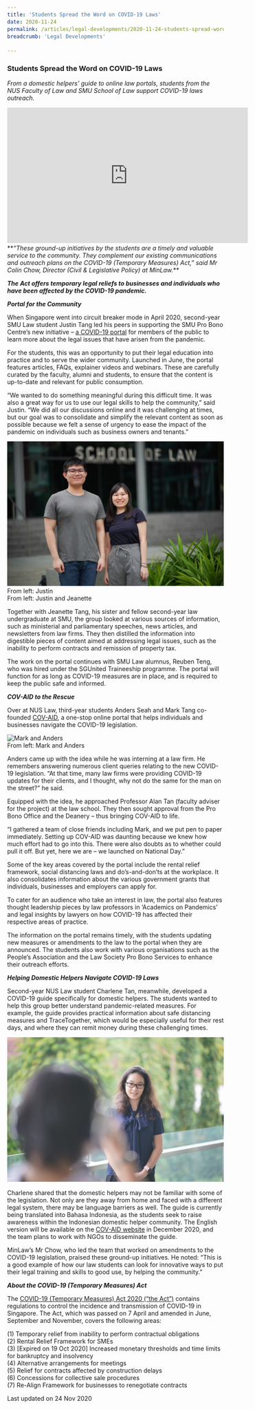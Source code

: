 ```yaml
---
title: 'Students Spread the Word on COVID-19 Laws'
date: 2020-11-24
permalink: /articles/legal-developments/2020-11-24-students-spread-word-on-covid19
breadcrumb: 'Legal Developments'

---
```



### **Students Spread the Word on COVID-19 Laws**

<i>From a domestic helpers’ guide to online law portals, students from the NUS Faculty of Law and SMU School of Law support COVID-19 laws outreach.</i>
<br>

<iframe width="560" height="315" src="https://www.youtube.com/embed/2IdL1OY1loE" frameborder="0" allow="accelerometer; autoplay; clipboard-write; encrypted-media; gyroscope; picture-in-picture" allowfullscreen></iframe>**<i>“These ground-up initiatives by the students are a timely and valuable service to the community. They complement our existing communications and outreach plans on the COVID-19 (Temporary Measures) Act,” said Mr Colin Chow, Director (Civil & Legislative Policy) at MinLaw.</i>**

**<i>The Act offers temporary legal reliefs to businesses and individuals who have been affected by the COVID-19 pandemic.</i>** 

<b><i>Portal for the Community</i></b>

When Singapore went into circuit breaker mode in April 2020, second-year SMU Law student Justin Tang led his peers in supporting the SMU Pro Bono Centre’s new initiative – <a href="https://pbc.smu.edu.sg/covid-19">a COVID-19 portal</a> for members of the public to learn more about the legal issues that have arisen from the pandemic.

For the students, this was an opportunity to put their legal education into practice and to serve the wider community. Launched in June, the portal features articles, FAQs, explainer videos and webinars. These are carefully curated by the faculty, alumni and students, to ensure that the content is up-to-date and relevant for public consumption.

“We wanted to do something meaningful during this difficult time. It was also a great way for us to use our legal skills to help the community,” said Justin. “We did all our discussions online and it was challenging at times, but our goal was to consolidate and simplify the relevant content as soon as possible because we felt a sense of urgency to ease the impact of the pandemic on individuals such as business owners and tenants.”

<div class="image">
  <img src="/images/Students2.jpg/" title="Justin and Jeanette" alt="Justin and Jeanette">From left: Justin
</div>From left: Justin and Jeanette

Together with Jeanette Tang, his sister and fellow second-year law undergraduate at SMU, the group looked at various sources of information, such as ministerial and parliamentary speeches, news articles, and newsletters from law firms. They then distilled the information into digestible pieces of content aimed at addressing legal issues, such as the inability to perform contracts and remission of property tax.

The work on the portal continues with SMU Law alumnus, Reuben Teng, who was hired under the SGUnited Traineeship programme. The portal will function for as long as COVID-19 measures are in place, and is required to keep the public safe and informed.

<b><i>COV-AID to the Rescue</i></b>

Over at NUS Law, third-year students Anders Seah and Mark Tang co-founded <a href="https://nus-covaid.com/">COV-AID</a>, a one-stop online portal that helps individuals and businesses navigate the COVID-19 legislation. 

<div class="image">
  <img src="/images/Students3.jpg/" title="Mark and Anders" alt="Mark and Anders">
</div>From left: Mark and Anders

Anders came up with the idea while he was interning at a law firm. He remembers answering numerous client queries relating to the new COVID-19 legislation. “At that time, many law firms were providing COVID-19 updates for their clients, and I thought, why not do the same for the man on the street?” he said.

Equipped with the idea, he approached Professor Alan Tan (faculty adviser for the project) at the law school. They then sought approval from the Pro Bono Office and the Deanery – thus bringing COV-AID to life.

“I gathered a team of close friends including Mark, and we put pen to paper immediately. Setting up COV-AID was daunting because we knew how much effort had to go into this. There were also doubts as to whether could pull it off. But yet, here we are – we launched on National Day.”

Some of the key areas covered by the portal include the rental relief framework, social distancing laws and do’s-and-don’ts at the workplace. It also consolidates information about the various government grants that individuals, businesses and employers can apply for. 

To cater for an audience who take an interest in law, the portal also features thought leadership pieces by law professors in ‘Academics on Pandemics’ and legal insights by lawyers on how COVID-19 has affected their respective areas of practice.

The information on the portal remains timely, with the students updating new measures or amendments to the law to the portal when they are announced. The students also work with various organisations such as the People’s Association and the Law Society Pro Bono Services to enhance their outreach efforts.

<b><i>Helping Domestic Helpers Navigate COVID-19 Laws</i></b>

Second-year NUS Law student Charlene Tan, meanwhile, developed a COVID-19 guide specifically for domestic helpers. The students wanted to help this group better understand pandemic-related measures. For example, the guide provides practical information about safe distancing measures and TraceTogether, which would be especially useful for their rest days, and where they can remit money during these challenging times.

<div class="image">
  <img src="/images/Students4.jpg/" title="Charlene Tan" alt="Charlene Tan">
</div>

Charlene shared that the domestic helpers may not be familiar with some of the legislation. Not only are they away from home and faced with a different legal system, there may be language barriers as well. The guide is currently being translated into Bahasa Indonesia, as the students seek to raise awareness within the Indonesian domestic helper community. The English version will be available on the <a href="https://nus-covaid.com/additional-resources">COV-AID website</a> in December 2020, and the team plans to work with NGOs to disseminate the guide.

MinLaw’s Mr Chow, who led the team that worked on amendments to the COVID-19 legislation, praised these ground-up initiatives. He noted: “This is a good example of how our law students can look for innovative ways to put their legal training and skills to good use, by helping the community.”

<b><i>About the COVID-19 (Temporary Measures) Act</i></b>

The <a href="https://www.mlaw.gov.sg/covid19-relief">COVID-19 (Temporary Measures) Act 2020 (“the Act”)</a> contains regulations to control the incidence and transmission of COVID-19 in Singapore. The Act, which was passed on 7 April and amended in June, September and November, covers the following areas:

(1) Temporary relief from inability to perform contractual obligations
<br>(2) Rental Relief Framework for SMEs
<br>(3) [Expired on 19 Oct 2020] Increased monetary thresholds and time limits for bankruptcy and insolvency
<br>(4) Alternative arrangements for meetings
<br>(5) Relief for contracts affected by construction delays
<br>(6) Concessions for collective sale procedures
<br>(7) Re-Align Framework for businesses to renegotiate contracts


<p class="right-side-updated">Last updated on 24 Nov 2020</p>
